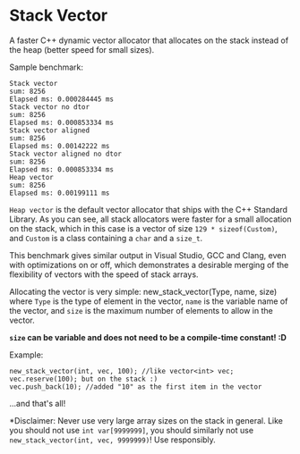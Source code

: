 # Stack Vector

A faster C++ dynamic vector allocator that allocates on the stack instead of the heap (better speed for small sizes).

Sample benchmark:
```
Stack vector
sum: 8256
Elapsed ms: 0.000284445 ms
Stack vector no dtor
sum: 8256
Elapsed ms: 0.000853334 ms
Stack vector aligned
sum: 8256
Elapsed ms: 0.00142222 ms
Stack vector aligned no dtor
sum: 8256
Elapsed ms: 0.000853334 ms
Heap vector
sum: 8256
Elapsed ms: 0.00199111 ms
```
`Heap vector` is the default vector allocator that ships with the C++ Standard Library. As you can see, all stack allocators were faster for a small allocation on the stack, which in this case is a vector of size `129 * sizeof(Custom)`, and `Custom` is a class containing a `char` and a `size_t`.

This benchmark gives similar output in Visual Studio, GCC and Clang, even with optimizations on or off, which demonstrates a desirable merging of the flexibility of vectors with the speed of stack arrays.

Allocating the vector is very simple: new_stack_vector(Type, name, size)
where `Type` is the type of element in the vector, `name` is the variable name of the vector, and `size` is the maximum number of elements to allow in the vector.

**`size` can be variable and does not need to be a compile-time constant! :D**

Example:
```
new_stack_vector(int, vec, 100); //like vector<int> vec; vec.reserve(100); but on the stack :)
vec.push_back(10); //added "10" as the first item in the vector
```
...and that's all!

*Disclaimer: Never use very large array sizes on the stack in general. Like you should not use `int var[9999999]`, you should similarly not use `new_stack_vector(int, vec, 9999999)`! Use responsibly.

